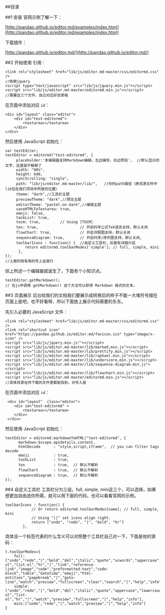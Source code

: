 ##目录

##1 安装
官网示例了解一下：

[http://pandao.github.io/editor.md/examples/index.html](http://pandao.github.io/editor.md/examples/index.html)

下载插件：

[http://pandao.github.io/editor.md/](http://pandao.github.io/editor.md/)

##2 开始使用
引用：

	<link rel="stylesheet" href="lib/js/editor.md-master/css/editormd.css" />
	//依赖jquery
	<script type="text/javascript" src="lib/js/jquery.min.js"></script>
	<script src="lib/js/editor.md-master/editormd.min.js"></script>
	//需要这三个文件，自己对应好目录哦

在页面中添加对应 `id`：

	<div id="layout" class="editor">
	    <div id="test-editormd">
	        <textarea></textarea>
	    </div>
	</div>

然后使用 JavaScript 初始化：

	var testEditor;
	testEditor = editormd("test-editormd", {
	     placeholder:'本编辑器支持Markdown编辑，左边编写，右边预览',  //默认显示的文字，这里就不解释了
	     width: "90%",
	     height: 640,
	     syncScrolling: "single",  
	     path: "lib/js/editor.md-master/lib/",   //你的path路径（原资源文件中lib包在我们项目中所放的位置）
	     theme: "dark",//工具栏主题
	     previewTheme: "dark",//预览主题
	     editorTheme: "pastel-on-dark",//编辑主题
	     saveHTMLToTextarea: true,
	     emoji: false,
	     taskList: true, 
	     tocm: true,         // Using [TOCM]
	     tex: true,                   // 开启科学公式TeX语言支持，默认关闭
	     flowChart: true,             // 开启流程图支持，默认关闭
	     sequenceDiagram: true,       // 开启时序/序列图支持，默认关闭,
	     toolbarIcons : function() {  //自定义工具栏，后面有详细介绍
	         return editormd.toolbarModes['simple']; // full, simple, mini
	      },
	});
	//上面的挑有用的写上去就行

综上所述一个编辑器就诞生了，下面有个小知识点。

	testEditor.getMarkdown();
	// 在js中调用 getMarkdown() 这个方法可以获得 Markdown 格式的文本。

##3 页面展示
后台给我们的文档我们要展示成转换后的样子不能一大堆符号摆在页面上是吧，也不好看呀，所以下面放上展示代码需要的东东。

先引入必要的 JavaScript 文件：

	<link rel="stylesheet" href="lib/js/editor.md-master/css/editormd.css" />
	<link rel="shortcut icon" href="https://pandao.github.io/editor.md/favicon.ico" type="image/x-icon" />
	<script src="lib/js/jquery.min.js""></script>
	<script src="lib/js/editor.md-master/lib/marked.min.js"></script>
	<script src="lib/js/editor.md-master/lib/prettify.min.js"></script>
	<script src="lib/js/editor.md-master/lib/raphael.min.js"></script>
	<script src="lib/js/editor.md-master/lib/underscore.min.js"></script>
	<script src="lib/js/editor.md-master/lib/sequence-diagram.min.js"></script>
	<script src="lib/js/editor.md-master/lib/flowchart.min.js"></script>
	<script src="lib/js/editor.md-master/editormd.min.js"></script>
	//具体目录在你下载的文件里都能找到，对号入座

在页面中添加对应 `id`：

	 <div id="layout"  class="editor">
	    <div id="test-editormd" >
	        <textarea></textarea>
	    </div>
	 </div>

然后使用 JavaScript 初始化：

	testEditor = editormd.markdownToHTML("test-editormd", {
	      markdown:$scope.apidetails.content,
	      htmlDecode      : "style,script,iframe",  // you can filter tags decode
	      emoji           : true,
	      taskList        : true,
	      tex             : true,  // 默认不解析
	      flowChart       : true,  // 默认不解析
	      sequenceDiagram : true,  // 默认不解析
	});

##4 自定义工具栏
工具栏分为三组，full, simple, mini这三个，可以选择，如果想更加自由选你所需，就可以用下面的代码，也可以看看官网的示例。

	toolbarIcons : function() {
	            // Or return editormd.toolbarModes[name]; // full, simple, mini
	            // Using "||" set icons align right.
	            return ["undo", "redo", "|", "bold", "hr"]
	        },

具体没一个标签代表的什么含义可以对照整个工具栏自己对一下，下面是他的源码：

	t.toolbarModes={
	    full:["undo","redo","|","bold","del","italic","quote","ucwords","uppercase","lowercase","|","h1","h2","h3","h4","h5","h6","|","list-ul","list-ol","hr","|","link","reference-link","image","code","preformatted-text","code-block","table","datetime","emoji","html-entities","pagebreak","|","goto-line","watch","preview","fullscreen","clear","search","|","help","info"],
	    simple:["undo","redo","|","bold","del","italic","quote","uppercase","lowercase","|","h1","h2","h3","h4","h5","h6","|","list-ul","list-ol","hr","|","watch","preview","fullscreen","|","help","info"],
	    mini:["undo","redo","|","watch","preview","|","help","info"]
	}
